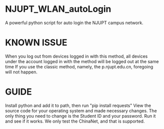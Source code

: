 # NJUPT_WLAN_autoLogin
A powerful python script for auto login the NJUPT campus network.

# KNOWN ISSUE
When you log out from devices logged in with this method, all devices under the account logged in with the method will be logged out at the same time
If you use the classic method, namely, the p.njupt.edu.cn, foregoing will not happen.

# GUIDE
Install python and add it to path, then run "pip install requests"
View the source code for your operating system and made necessary changes.
The only thing you need to change is the Student ID and your password.
Run it and see if it works.
We only test the ChinaNet, and that is supported.